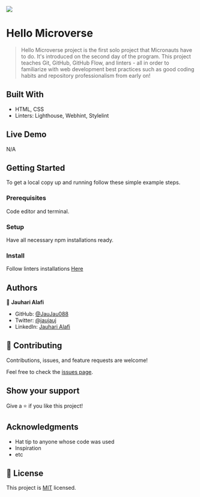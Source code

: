 ![](https://img.shields.io/badge/Microverse-blueviolet)

# Hello Microverse

> Hello Microverse project is the first solo project that Micronauts have to do. It's introduced on the second day of the program. This project teaches Git, GitHub, GitHub Flow, and linters - all in order to familiarize with web development best practices such as good coding habits and repository professionalism from early on!


## Built With

- HTML, CSS
- Linters: Lighthouse, Webhint, Stylelint


## Live Demo

N/A


## Getting Started

To get a local copy up and running follow these simple example steps.


### Prerequisites

Code editor and terminal.

### Setup

Have all necessary npm installations ready.

### Install

Follow linters installations [Here](https://github.com/microverseinc/linters-config/tree/master/html-css)


## Authors

👤 **Jauhari Alafi**

- GitHub: [@JauJau088](https://github.com/JauJau088)
- Twitter: [@jaujauj](https://twitter.com/jaujauj)
- LinkedIn: [Jauhari Alafi](https://linkedin.com/in/jauhari-alafi-7295b821a/)


## 🤝 Contributing

Contributions, issues, and feature requests are welcome!

Feel free to check the [issues page](../../issues/).

## Show your support

Give a ⭐️ if you like this project!

## Acknowledgments

- Hat tip to anyone whose code was used
- Inspiration
- etc

## 📝 License

This project is [MIT](./MIT.md) licensed.